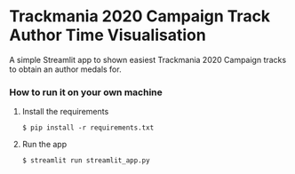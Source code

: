 # Trackmania 2020 Campaign Track Author Time Visualisation

A simple Streamlit app to shown easiest Trackmania 2020 Campaign tracks to obtain an author medals for.

### How to run it on your own machine

1. Install the requirements

   ```
   $ pip install -r requirements.txt
   ```

2. Run the app

   ```
   $ streamlit run streamlit_app.py
   ```
